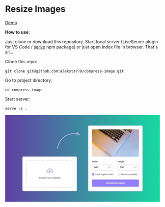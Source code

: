 # Resize Images

[Demo](https://alekstar79.github.io/compress-image)

**How to use:**

Just clone or download this repository. Start local server
(LiveServer plugin for VS Code / [serve](https://github.com/vercel/serve) npm package)
or just open index file in browser. That's all...

Clone this repo:
```shell
git clone git@github.com:alekstar79/compress-image.git
```
Go to project directory:
```shell
cd compress-image
```
Start server:
```shell
serve -s .
```

![review](assets/review.jpg "Resize Images")
